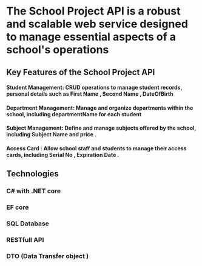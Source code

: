 # The School Project API is a robust and scalable web service designed to manage essential aspects of a school's operations

## Key Features of the School Project API

#### Student Management: CRUD operations to manage student records, personal details such as First Name , Second Name , DateOfBirth

#### Department Management: Manage and organize departments within the school, including departmentName for each student

#### Subject Management: Define and manage subjects offered by the school, including Subject Name and price .

#### Access Card : Allow school staff and students to manage their access cards, including Serial No , Expiration Date .

## Technologies 

### C# with .NET core 

### EF core 

### SQL Database 

### RESTfull API 

### DTO (Data Transfer object )



